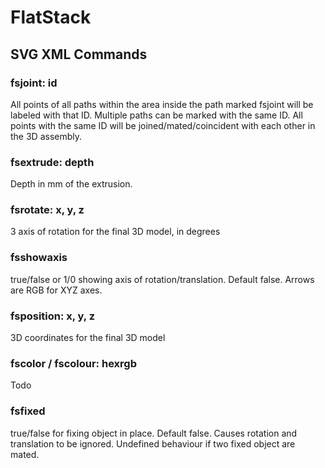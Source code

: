 # FlatStack

## SVG XML Commands

### fsjoint: id

All points of all paths within the area inside the path marked fsjoint will be labeled with that ID. Multiple paths can be marked with the same ID. All points with the same ID will be joined/mated/coincident with each other in the 3D assembly.

### fsextrude: depth

Depth in mm of the extrusion.

### fsrotate: x, y, z

3 axis of rotation for the final 3D model, in degrees

### fsshowaxis

true/false or 1/0 showing axis of rotation/translation. Default false. Arrows are RGB for XYZ axes.

### fsposition: x, y, z

3D coordinates for the final 3D model

### fscolor / fscolour: hexrgb

Todo

### fsfixed

true/false for fixing object in place. Default false. Causes rotation and translation to be ignored. Undefined behaviour if two fixed object are mated.

